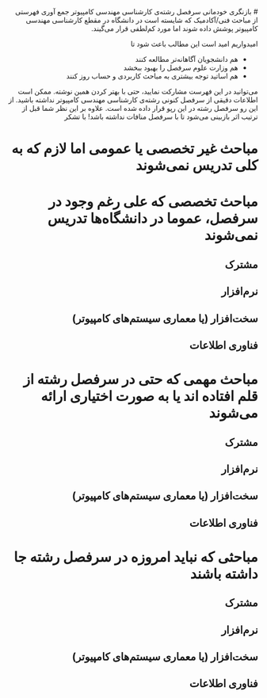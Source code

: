 <div dir="rtl">
# بازنگری خودمانی سرفصل رشته‌ی کارشناسی مهندسی کامپیوتر
جمع آوری فهرستی از مباحث فنی/آکادمیک که شایسته است در دانشگاه در مقطع کارشناسی مهندسی کامپیوتر پوشش داده شوند اما مورد کم‌لطفی قرار می‌گیند.

امیدواریم امید است این مطالب باعث شود تا
* هم دانشجویان آگاهانه‌تر مطالعه‌ کنند
* هم وزارت علوم سرفصل را بهبود ببخشد
* هم اساتید توجه بیشتری به مباحث کاربردی و حساب روز کنند

می‌توانید در این فهرست مشارکت نمایید، حتی با بهتر کردن همین نوشته.
ممکن است اطلاعات دقیقی از سرفصل کنونی رشته‌ی کارشناسی مهندسی کامپیوتر نداشته باشید. 
از این رو سرفصل رشته در این رپو قرار داده شده است.
علاوه بر این نظر شما قبل از ترتیب اثر بازبینی می‌شود تا با سرفصل منافات نداشته باشد!
با تشکر


# مباحث غیر تخصصی یا عمومی اما لازم که به کلی تدریس نمی‌شوند


# مباحث تخصصی که علی رغم وجود در سرفصل، عموما در دانشگاه‌ها تدریس نمی‌شوند

## مشترک


## نرم‌افزار


## سخت‌افزار (یا معماری سیستم‌های کامپیوتر)




## فناوری اطلاعات


# مباحث مهمی که حتی در سرفصل رشته از قلم افتاده اند یا به صورت اختیاری ارائه می‌شوند

## مشترک


## نرم‌افزار


## سخت‌افزار (یا معماری سیستم‌های کامپیوتر)




## فناوری اطلاعات




# مباحثی که نباید امروزه در سرفصل رشته جا داشته باشند
## مشترک


## نرم‌افزار


## سخت‌افزار (یا معماری سیستم‌های کامپیوتر)




## فناوری اطلاعات



</div>
